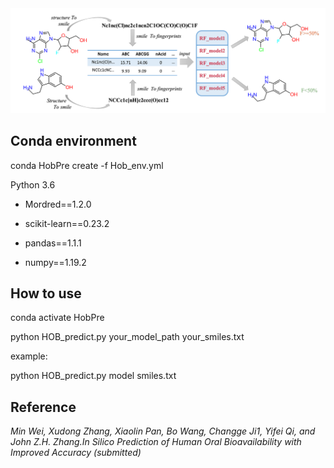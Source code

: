 <img src="image.png" width="633" >


## Conda environment

conda HobPre create -f Hob_env.yml

Python 3.6

   - Mordred==1.2.0

   - scikit-learn==0.23.2

   - pandas==1.1.1

   - numpy==1.19.2

## How to use 

conda activate HobPre

python HOB_predict.py your_model_path your_smiles.txt

example:

python HOB_predict.py model smiles.txt

## Reference

*Min Wei, Xudong Zhang, Xiaolin Pan, Bo Wang, Changge Ji1, Yifei Qi, and John Z.H. Zhang.In Silico Prediction of Human Oral Bioavailability with Improved Accuracy (submitted)*
